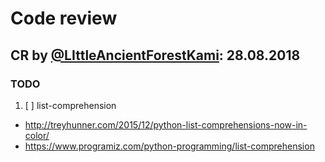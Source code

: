 # Code review

## CR by [@LIttleAncientForestKami]: 28.08.2018
### TODO
1. [ ] list-comprehension
- http://treyhunner.com/2015/12/python-list-comprehensions-now-in-color/
- https://www.programiz.com/python-programming/list-comprehension

[@LIttleAncientForestKami]: https://github.com/LIttleAncientForestKami